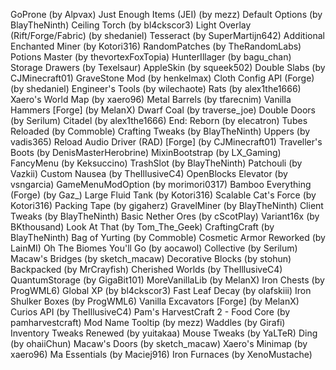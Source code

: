 GoProne (by Alpvax)
Just Enough Items (JEI) (by mezz)
Default Options (by BlayTheNinth)
Ceiling Torch (by bl4ckscor3)
Light Overlay (Rift/Forge/Fabric) (by shedaniel)
Tesseract (by SuperMartijn642)
Additional Enchanted Miner (by Kotori316)
RandomPatches (by TheRandomLabs)
Potions Master (by thevortexFoxTopia)
HunterIllager (by bagu_chan)
Storage Drawers (by Texelsaur)
AppleSkin (by squeek502)
Double Slabs (by CJMinecraft01)
GraveStone Mod (by henkelmax)
Cloth Config API (Forge) (by shedaniel)
Engineer's Tools (by wilechaote)
Rats (by alex1the1666)
Xaero's World Map (by xaero96)
Metal Barrels (by tfarecnim)
Vanilla Hammers [Forge] (by MelanX)
Dwarf Coal (by traverse_joe)
Double Doors (by Serilum)
Citadel (by alex1the1666)
End: Reborn (by elecatron)
Tubes Reloaded (by Commoble)
Crafting Tweaks (by BlayTheNinth)
Uppers (by vadis365)
Reload Audio Driver (RAD) [Forge] (by CJMinecraft01)
Traveller's Boots (by DenisMasterHerobrine)
MixinBootstrap (by LX_Gaming)
FancyMenu (by Keksuccino)
TrashSlot (by BlayTheNinth)
Patchouli (by Vazkii)
Custom Nausea (by TheIllusiveC4)
OpenBlocks Elevator (by vsngarcia)
GameMenuModOption (by morimori0317)
Bamboo Everything (Forge) (by Gaz_)
Large Fluid Tank (by Kotori316)
Scalable Cat's Force (by Kotori316)
Packing Tape (by gigaherz)
GravelMiner (by BlayTheNinth)
Client Tweaks (by BlayTheNinth)
Basic Nether Ores (by cScotPlay)
Variant16x (by BKthousand)
Look At That (by Tom_The_Geek)
CraftingCraft (by BlayTheNinth)
Bag of Yurting (by Commoble)
Cosmetic Armor Reworked (by LainMI)
Oh The Biomes You'll Go (by aocawol)
Collective (by Serilum)
Macaw's Bridges (by sketch_macaw)
Decorative Blocks (by stohun)
Backpacked (by MrCrayfish)
Cherished Worlds (by TheIllusiveC4)
QuantumStorage (by GigaBit101)
MoreVanillaLib (by MelanX)
Iron Chests (by ProgWML6)
Global XP (by bl4ckscor3)
Fast Leaf Decay (by olafskiii)
Iron Shulker Boxes (by ProgWML6)
Vanilla Excavators [Forge] (by MelanX)
Curios API (by TheIllusiveC4)
Pam's HarvestCraft 2 - Food Core (by pamharvestcraft)
Mod Name Tooltip (by mezz)
Waddles (by Girafi)
Inventory Tweaks Renewed (by yuitakaa)
Mouse Tweaks (by YaLTeR)
Ding (by ohaiiChun)
Macaw's Doors (by sketch_macaw)
Xaero's Minimap (by xaero96)
Ma Essentials (by Maciej916)
Iron Furnaces (by XenoMustache)
